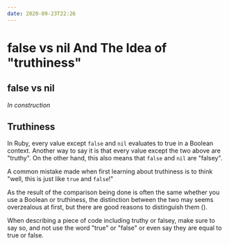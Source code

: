 ```yaml
---
date: 2020-09-23T22:26
---
```


# false vs nil And The Idea of "truthiness"


## false vs nil

_In construction_


## Truthiness

In Ruby, every value except `false` and `nil` evaluates to true in a Boolean
context. Another way to say it is that every value except the two above are
"truthy". On the other hand, this also means that `false` and `nil` are
"falsey".

A common mistake made when first learning about truthiness is to think "well,
this is just like `true` and `false`!"

As the result of the comparison being done is often the same whether you use a
Boolean or truthiness, the distinction between the two may seems overzealous at
first, but there are good reasons to distinguish them (<f097fac0>).

When describing a piece of code including truthy or falsey, make sure to say
so, and not use the word "true" or "false" or even say they are equal to true
or false.


